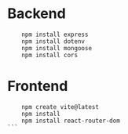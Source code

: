 # Backend

``` shell
    npm install express
    npm install dotenv
    npm install mongoose
    npm install cors
```

# Frontend

````shell
    npm create vite@latest
    npm install
    npm install react-router-dom
```